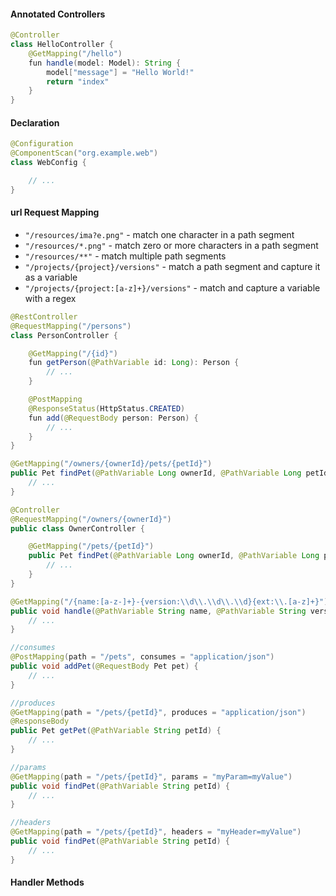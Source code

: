 #### Annotated Controllers

```java
@Controller
class HelloController {
    @GetMapping("/hello")
    fun handle(model: Model): String {
        model["message"] = "Hello World!"
        return "index"
    }
}
```

#### Declaration

```java
@Configuration
@ComponentScan("org.example.web")
class WebConfig {

    // ...
}
```

#### url Request Mapping

- `"/resources/ima?e.png"` - match one character in a path segment
- `"/resources/*.png"` - match zero or more characters in a path segment
- `"/resources/**"` - match multiple path segments
- `"/projects/{project}/versions"` - match a path segment and capture it as a variable
- `"/projects/{project:[a-z]+}/versions"` - match and capture a variable with a regex

```java
@RestController
@RequestMapping("/persons")
class PersonController {

    @GetMapping("/{id}")
    fun getPerson(@PathVariable id: Long): Person {
        // ...
    }

    @PostMapping
    @ResponseStatus(HttpStatus.CREATED)
    fun add(@RequestBody person: Person) {
        // ...
    }
}

@GetMapping("/owners/{ownerId}/pets/{petId}")
public Pet findPet(@PathVariable Long ownerId, @PathVariable Long petId) {
    // ...
}

@Controller
@RequestMapping("/owners/{ownerId}")
public class OwnerController {

    @GetMapping("/pets/{petId}")
    public Pet findPet(@PathVariable Long ownerId, @PathVariable Long petId) {
        // ...
    }
}

@GetMapping("/{name:[a-z-]+}-{version:\\d\\.\\d\\.\\d}{ext:\\.[a-z]+}")
public void handle(@PathVariable String name, @PathVariable String version, @PathVariable String ext) {
    // ...
}

//consumes
@PostMapping(path = "/pets", consumes = "application/json") 
public void addPet(@RequestBody Pet pet) {
    // ...
}

//produces
@GetMapping(path = "/pets/{petId}", produces = "application/json") 
@ResponseBody
public Pet getPet(@PathVariable String petId) {
    // ...
}

//params
@GetMapping(path = "/pets/{petId}", params = "myParam=myValue") 
public void findPet(@PathVariable String petId) {
    // ...
}

//headers
@GetMapping(path = "/pets/{petId}", headers = "myHeader=myValue") 
public void findPet(@PathVariable String petId) {
    // ...
}
```

#### Handler Methods

